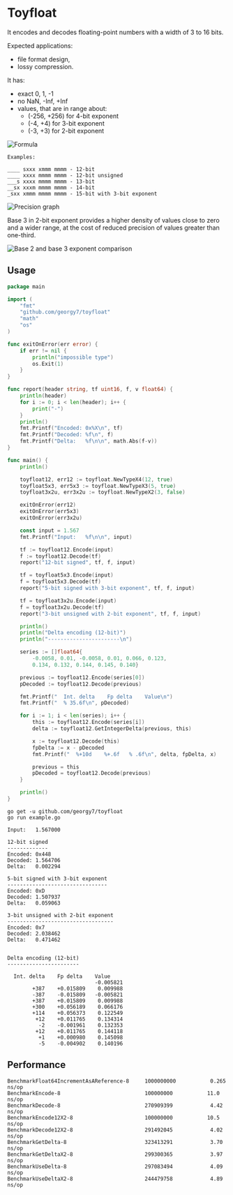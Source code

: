 # Toyfloat

It encodes and decodes floating-point numbers with a width of 3 to 16 bits.

Expected applications:

* file format design,
* lossy compression.

It has:

* exact 0, 1, -1
* no NaN, -Inf, +Inf
* values, that are in range about:
  * (-256, +256) for 4-bit exponent
  * (-4, +4) for 3-bit exponent
  * (-3, +3) for 2-bit exponent

![Formula](images/formula.png)

```
Examples:

____ sxxx xmmm mmmm - 12-bit
____ xxxx mmmm mmmm - 12-bit unsigned
___s xxxx mmmm mmmm - 13-bit
__sx xxxm mmmm mmmm - 14-bit
_sxx xmmm mmmm mmmm - 15-bit with 3-bit exponent
```

![Precision graph](images/comparison.png)

Base 3 in 2-bit exponent provides a higher density
of values close to zero and a wider range,
at the cost of reduced precision of values greater than one-third.

![Base 2 and base 3 exponent comparison](images/precision15x2_b2b3.png)

## Usage

```go
package main

import (
	"fmt"
	"github.com/georgy7/toyfloat"
	"math"
	"os"
)

func exitOnError(err error) {
	if err != nil {
		println("impossible type")
		os.Exit(1)
	}
}

func report(header string, tf uint16, f, v float64) {
	println(header)
	for i := 0; i < len(header); i++ {
		print("-")
	}
	println()
	fmt.Printf("Encoded: 0x%X\n", tf)
	fmt.Printf("Decoded: %f\n", f)
	fmt.Printf("Delta:   %f\n\n", math.Abs(f-v))
}

func main() {
	println()

	toyfloat12, err12 := toyfloat.NewTypeX4(12, true)
	toyfloat5x3, err5x3 := toyfloat.NewTypeX3(5, true)
	toyfloat3x2u, err3x2u := toyfloat.NewTypeX2(3, false)

	exitOnError(err12)
	exitOnError(err5x3)
	exitOnError(err3x2u)

	const input = 1.567
	fmt.Printf("Input:   %f\n\n", input)

	tf := toyfloat12.Encode(input)
	f := toyfloat12.Decode(tf)
	report("12-bit signed", tf, f, input)

	tf = toyfloat5x3.Encode(input)
	f = toyfloat5x3.Decode(tf)
	report("5-bit signed with 3-bit exponent", tf, f, input)

	tf = toyfloat3x2u.Encode(input)
	f = toyfloat3x2u.Decode(tf)
	report("3-bit unsigned with 2-bit exponent", tf, f, input)

	println()
	println("Delta encoding (12-bit)")
	println("-----------------------\n")

	series := []float64{
		-0.0058, 0.01, -0.0058, 0.01, 0.066, 0.123,
		0.134, 0.132, 0.144, 0.145, 0.140}

	previous := toyfloat12.Encode(series[0])
	pDecoded := toyfloat12.Decode(previous)

	fmt.Printf("  Int. delta    Fp delta    Value\n")
	fmt.Printf("  % 35.6f\n", pDecoded)

	for i := 1; i < len(series); i++ {
		this := toyfloat12.Encode(series[i])
		delta := toyfloat12.GetIntegerDelta(previous, this)

		x := toyfloat12.Decode(this)
		fpDelta := x - pDecoded
		fmt.Printf("  %+10d    %+.6f   % .6f\n", delta, fpDelta, x)

		previous = this
		pDecoded = toyfloat12.Decode(previous)
	}

	println()
}
```

```shell
go get -u github.com/georgy7/toyfloat
go run example.go
```

```
Input:   1.567000

12-bit signed
-------------
Encoded: 0x448
Decoded: 1.564706
Delta:   0.002294

5-bit signed with 3-bit exponent
--------------------------------
Encoded: 0xD
Decoded: 1.507937
Delta:   0.059063

3-bit unsigned with 2-bit exponent
----------------------------------
Encoded: 0x7
Decoded: 2.038462
Delta:   0.471462


Delta encoding (12-bit)
-----------------------

  Int. delta    Fp delta    Value
                            -0.005821
        +387    +0.015809    0.009988
        -387    -0.015809   -0.005821
        +387    +0.015809    0.009988
        +300    +0.056189    0.066176
        +114    +0.056373    0.122549
         +12    +0.011765    0.134314
          -2    -0.001961    0.132353
         +12    +0.011765    0.144118
          +1    +0.000980    0.145098
          -5    -0.004902    0.140196
```

## Performance

```
BenchmarkFloat64IncrementAsAReference-8     1000000000           0.265 ns/op
BenchmarkEncode-8                           100000000           11.0 ns/op
BenchmarkDecode-8                           270909399            4.42 ns/op
BenchmarkEncode12X2-8                       100000000           10.5 ns/op
BenchmarkDecode12X2-8                       291492045            4.02 ns/op
BenchmarkGetDelta-8                         323413291            3.70 ns/op
BenchmarkGetDeltaX2-8                       299300365            3.97 ns/op
BenchmarkUseDelta-8                         297083494            4.09 ns/op
BenchmarkUseDeltaX2-8                       244479758            4.89 ns/op
```
